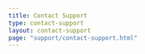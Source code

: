 ```yaml
---
title: Contact Support
type: contact-support
layout: contact-support
page: "support/contact-support.html"
---
```

